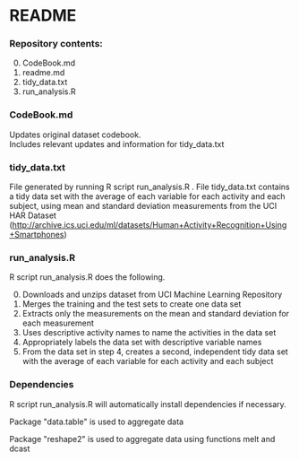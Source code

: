 # README
###  Repository contents:
0. CodeBook.md
1. readme.md
2. tidy_data.txt
3. run_analysis.R 

### CodeBook.md
Updates original dataset codebook.<br>
Includes relevant updates and information for tidy_data.txt

### tidy_data.txt
File generated by running R script run_analysis.R .
File tidy_data.txt contains a tidy data set with the average of each variable for each activity and each subject, using mean and standard deviation measurements from the UCI HAR Dataset (http://archive.ics.uci.edu/ml/datasets/Human+Activity+Recognition+Using+Smartphones)

### run_analysis.R
R script run_analysis.R does the following.

0. Downloads and unzips dataset from UCI Machine Learning Repository
1. Merges the training and the test sets to create one data set 
2. Extracts only the measurements on the mean and standard deviation for each measurement
3. Uses descriptive activity names to name the activities in the data set
4. Appropriately labels the data set with descriptive variable names
5. From the data set in step 4, creates a second, independent tidy data set with the average of each variable for each activity and each subject

### Dependencies
R script run_analysis.R will automatically install dependencies if necessary.

Package "data.table" is used to aggregate data

Package "reshape2" is used to aggregate data using functions melt and dcast



